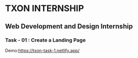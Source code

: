 # TXON INTERNSHIP
## Web Development and Design Internship
### Task - 01 : Create a Landing Page
Demo:https://txon-task-1.netlify.app/

